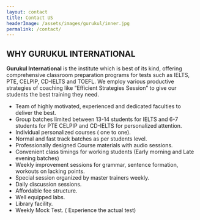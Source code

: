 ```yaml
---
layout: contact
title: Contact US
headerImage: /assets/images/gurukul/inner.jpg
permalink: /contact/
---
```


## WHY <span>GURUKUL</span> INTERNATIONAL

**Gurukul International** is the institute which is best of its kind, offering comprehensive classroom preparation programs for tests such as IELTS, PTE, CELPIP, CD-IELTS and TOEFL. We employ various productive strategies of coaching like “Efficient Strategies Session” to give our students the best training they need.

- Team of highly motivated, experienced and dedicated faculties to deliver the best.
- Group batches limited between 13-14 students for IELTS and 6-7 students for PTE 	CELPIP and CD-IELTS for personalized attention.
- Individual personalized courses ( one to one).
- Normal and fast track batches as per students level.
- Professionally designed Course materials with audio sessions.
- Convenient class timings for working students (Early morning and Late evening 	batches)
- Weekly improvement sessions for grammar, sentence formation, workouts on lacking    	points.
- Special session organized by master trainers weekly.
- Daily discussion sessions.
- Affordable fee structure.
- Well equipped labs.
- Library facility.
- Weekly Mock Test. ( Experience the actual test)
